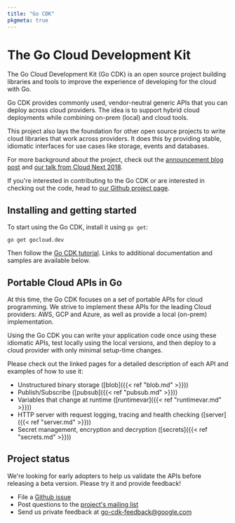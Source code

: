 ```yaml
---
title: "Go CDK"
pkgmeta: true
---
```


# The Go Cloud Development Kit

The Go Cloud Development Kit (Go CDK) is an open source project building
libraries and tools to improve the experience of developing for the cloud with
Go.

Go CDK provides commonly used, vendor-neutral generic APIs that you can deploy
across cloud providers. The idea is to support hybrid cloud deployments while
combining on-prem (local) and cloud tools.

This project also lays the foundation for other open source projects to write
cloud libraries that work across providers. It does this by providing stable,
idiomatic interfaces for use cases like storage, events and databases.

For more background about the project, check out the
[announcement blog post](https://blog.golang.org/go-cloud) and
[our talk from Cloud Next 2018](https://www.youtube.com/watch?v=_2ZwhvIkgek).

If you're interested in contributing to the Go CDK or are interested in checking
out the code, head to [our Github project
page](https://github.com/google/go-cloud).

## Installing and getting started

To start using the Go CDK, install it using `go get`:

```shell
go get gocloud.dev
```

Then follow the [Go CDK
tutorial](https://github.com/google/go-cloud/tree/master/samples/tutorial).
Links to additional documentation and samples are available below.

## Portable Cloud APIs in Go

At this time, the Go CDK focuses on a set of portable APIs for cloud
programming. We strive to implement these APIs for the leading Cloud providers:
AWS, GCP and Azure, as well as provide a local (on-prem) implementation.

Using the Go CDK you can write your application code once using these idiomatic
APIs, test locally using the local versions, and then deploy to a cloud provider
with only minimal setup-time changes.

Please check out the linked pages for a detailed description of each API and
examples of how to use it:

* Unstructured binary storage ([blob]({{< ref "blob.md" >}}))
* Publish/Subscribe ([pubsub]({{< ref "pubsub.md" >}}))
* Variables that change at runtime ([runtimevar]({{< ref "runtimevar.md" >}}))
* HTTP server with request logging, tracing and health checking
  ([server]({{< ref "server.md" >}}))
* Secret management, encryption and decryption ([secrets]({{< ref "secrets.md" >}}))

## Project status

We're looking for early adopters to help us validate the APIs before releasing
a beta version. Please try it and provide feedback!

* File a [Github issue](https://github.com/google/go-cloud/issues)
* Post questions to the
[project's mailing list](https://groups.google.com/forum/#!forum/go-cloud)
* Send us private feedback at <go-cdk-feedback@google.com>
